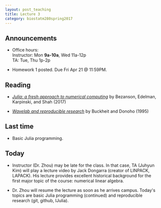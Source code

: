 ```yaml
---
layout: post_teaching
title: Lecture 3
category: biostatm280spring2017
---
```


## Announcements

* Office hours:  
Instructor: Mon **9a-10a**, Wed 11a-12p  
TA: Tue, Thu 1p-2p
 
* Homework 1 posted. Due Fri Apr 21 @ 11:59PM.

## Reading

* [_Julia: a fresh approach to numerical computing_](http://hua-zhou.github.io/teaching/biostatm280-2017spring/readings/BezansonEdelmanKarpinskiShah17Julia.pdf) by Bezanson, Edelman, Karpinski, and Shah (2017)  

* [_Wavelab and reproducible research_](http://statweb.stanford.edu/~donoho/Reports/1995/wavelab.pdf) by Buckheit and Donoho (1995)  

## Last time

* Basic Julia programming. 

## Today

* Instructor (Dr. Zhou) may be late for the class. In that case, TA (Juhyun Kim) will play a lecture video by Jack Dongarra (creator of LINPACK, LAPACK). His lecture provides excellent historical background for the first major topic of the course: numerical linear algebra.  

* Dr. Zhou will resume the lecture as soon as he arrives campus. Today's topics are basic Julia programming (continued) and reproducible research (git, github, IJulia).  



